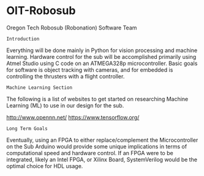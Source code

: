 # OIT-Robosub
Oregon Tech Robosub (Robonation) Software Team

	Introduction

Everything will be done mainly in Python for vision processing and machine learning. Hardware control for the sub will be accomplished primarily using Atmel Studio using C code on an ATMEGA328p microcontroller. Basic goals for software is object tracking with cameras, and for embedded is controlling the thrusters with a flight controller.

	Machine Learning Section

The following is a list of websites to get started on researching Machine Learning (ML) to use in our design for the sub.

http://www.opennn.net/
https://www.tensorflow.org/

	Long Term Goals
Eventually, using an FPGA to either replace/complement the Microcontroller on the Sub Arduino would provide some unique implications in terms of computational speed and hardware control. If an FPGA were to be integrated, likely an Intel FPGA, or Xilinx Board, SystemVerilog would be the optimal choice for HDL usage.
